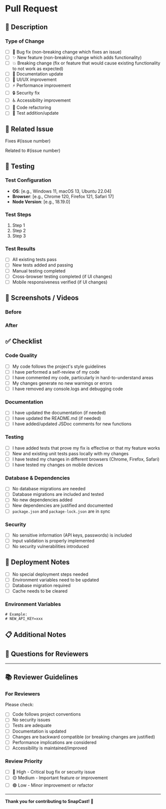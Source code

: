 # Pull Request

## 📝 Description

<!-- Provide a clear and concise description of what this PR does -->

### Type of Change

<!-- Mark the relevant option with an "x" -->

- [ ] 🐛 Bug fix (non-breaking change which fixes an issue)
- [ ] ✨ New feature (non-breaking change which adds functionality)
- [ ] 💥 Breaking change (fix or feature that would cause existing functionality to not work as expected)
- [ ] 📝 Documentation update
- [ ] 🎨 UI/UX improvement
- [ ] ⚡ Performance improvement
- [ ] 🔒 Security fix
- [ ] ♿ Accessibility improvement
- [ ] 🧹 Code refactoring
- [ ] 🧪 Test addition/update

## 🔗 Related Issue

<!-- Link to the issue this PR addresses -->
Fixes #(issue number)
<!-- or -->
Related to #(issue number)

## 🧪 Testing

<!-- Describe the tests you ran and how to reproduce them -->

### Test Configuration

- **OS**: [e.g., Windows 11, macOS 13, Ubuntu 22.04]
- **Browser**: [e.g., Chrome 120, Firefox 121, Safari 17]
- **Node Version**: [e.g., 18.19.0]

### Test Steps

1. Step 1
2. Step 2
3. Step 3

### Test Results

- [ ] All existing tests pass
- [ ] New tests added and passing
- [ ] Manual testing completed
- [ ] Cross-browser testing completed (if UI changes)
- [ ] Mobile responsiveness verified (if UI changes)

## 📸 Screenshots / Videos

<!-- If your changes include UI updates, please add screenshots or videos -->

### Before

<!-- Add screenshots/videos of the current behavior -->

### After

<!-- Add screenshots/videos of the new behavior -->

## ✅ Checklist

<!-- Mark completed items with an "x" -->

### Code Quality

- [ ] My code follows the project's style guidelines
- [ ] I have performed a self-review of my code
- [ ] I have commented my code, particularly in hard-to-understand areas
- [ ] My changes generate no new warnings or errors
- [ ] I have removed any console.logs and debugging code

### Documentation

- [ ] I have updated the documentation (if needed)
- [ ] I have updated the README.md (if needed)
- [ ] I have added/updated JSDoc comments for new functions

### Testing

- [ ] I have added tests that prove my fix is effective or that my feature works
- [ ] New and existing unit tests pass locally with my changes
- [ ] I have tested my changes in different browsers (Chrome, Firefox, Safari)
- [ ] I have tested my changes on mobile devices

### Database & Dependencies

- [ ] No database migrations are needed
- [ ] Database migrations are included and tested
- [ ] No new dependencies added
- [ ] New dependencies are justified and documented
- [ ] `package.json` and `package-lock.json` are in sync

### Security

- [ ] No sensitive information (API keys, passwords) is included
- [ ] Input validation is properly implemented
- [ ] No security vulnerabilities introduced

## 🚀 Deployment Notes

<!-- Any special deployment considerations? -->

- [ ] No special deployment steps needed
- [ ] Environment variables need to be updated
- [ ] Database migration required
- [ ] Cache needs to be cleared

### Environment Variables

<!-- List any new environment variables -->

```env
# Example:
# NEW_API_KEY=xxx
```

## 📋 Additional Notes

<!-- Any additional information that reviewers should know -->

## 🤔 Questions for Reviewers

<!-- Any specific areas you'd like feedback on? -->

---

## 📚 Reviewer Guidelines

### For Reviewers

Please check:

- [ ] Code follows project conventions
- [ ] No security issues
- [ ] Tests are adequate
- [ ] Documentation is updated
- [ ] Changes are backward compatible (or breaking changes are justified)
- [ ] Performance implications are considered
- [ ] Accessibility is maintained/improved

### Review Priority

- [ ] 🔴 High - Critical bug fix or security issue
- [ ] 🟡 Medium - Important feature or improvement
- [ ] 🟢 Low - Minor improvement or refactor

---

**Thank you for contributing to SnapCast! 🎉**